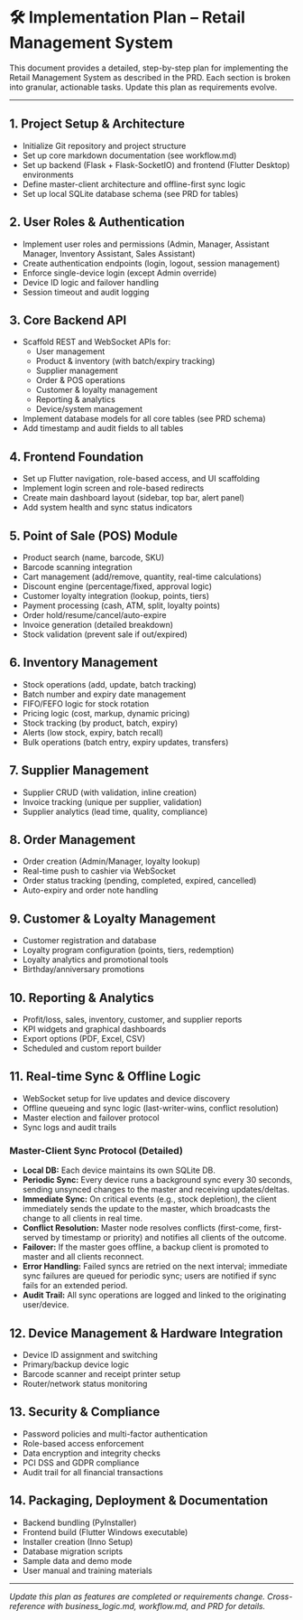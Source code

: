 # 🛠️ Implementation Plan – Retail Management System

This document provides a detailed, step-by-step plan for implementing the Retail Management System as described in the PRD. Each section is broken into granular, actionable tasks. Update this plan as requirements evolve.

---

## 1. Project Setup & Architecture
- Initialize Git repository and project structure
- Set up core markdown documentation (see workflow.md)
- Set up backend (Flask + Flask-SocketIO) and frontend (Flutter Desktop) environments
- Define master-client architecture and offline-first sync logic
- Set up local SQLite database schema (see PRD for tables)

## 2. User Roles & Authentication
- Implement user roles and permissions (Admin, Manager, Assistant Manager, Inventory Assistant, Sales Assistant)
- Create authentication endpoints (login, logout, session management)
- Enforce single-device login (except Admin override)
- Device ID logic and failover handling
- Session timeout and audit logging

## 3. Core Backend API
- Scaffold REST and WebSocket APIs for:
  - User management
  - Product & inventory (with batch/expiry tracking)
  - Supplier management
  - Order & POS operations
  - Customer & loyalty management
  - Reporting & analytics
  - Device/system management
- Implement database models for all core tables (see PRD schema)
- Add timestamp and audit fields to all tables

## 4. Frontend Foundation
- Set up Flutter navigation, role-based access, and UI scaffolding
- Implement login screen and role-based redirects
- Create main dashboard layout (sidebar, top bar, alert panel)
- Add system health and sync status indicators

## 5. Point of Sale (POS) Module
- Product search (name, barcode, SKU)
- Barcode scanning integration
- Cart management (add/remove, quantity, real-time calculations)
- Discount engine (percentage/fixed, approval logic)
- Customer loyalty integration (lookup, points, tiers)
- Payment processing (cash, ATM, split, loyalty points)
- Order hold/resume/cancel/auto-expire
- Invoice generation (detailed breakdown)
- Stock validation (prevent sale if out/expired)

## 6. Inventory Management
- Stock operations (add, update, batch tracking)
- Batch number and expiry date management
- FIFO/FEFO logic for stock rotation
- Pricing logic (cost, markup, dynamic pricing)
- Stock tracking (by product, batch, expiry)
- Alerts (low stock, expiry, batch recall)
- Bulk operations (batch entry, expiry updates, transfers)

## 7. Supplier Management
- Supplier CRUD (with validation, inline creation)
- Invoice tracking (unique per supplier, validation)
- Supplier analytics (lead time, quality, compliance)

## 8. Order Management
- Order creation (Admin/Manager, loyalty lookup)
- Real-time push to cashier via WebSocket
- Order status tracking (pending, completed, expired, cancelled)
- Auto-expiry and order note handling

## 9. Customer & Loyalty Management
- Customer registration and database
- Loyalty program configuration (points, tiers, redemption)
- Loyalty analytics and promotional tools
- Birthday/anniversary promotions

## 10. Reporting & Analytics
- Profit/loss, sales, inventory, customer, and supplier reports
- KPI widgets and graphical dashboards
- Export options (PDF, Excel, CSV)
- Scheduled and custom report builder

## 11. Real-time Sync & Offline Logic
- WebSocket setup for live updates and device discovery
- Offline queueing and sync logic (last-writer-wins, conflict resolution)
- Master election and failover protocol
- Sync logs and audit trails

### Master-Client Sync Protocol (Detailed)
- **Local DB:** Each device maintains its own SQLite DB.
- **Periodic Sync:** Every device runs a background sync every 30 seconds, sending unsynced changes to the master and receiving updates/deltas.
- **Immediate Sync:** On critical events (e.g., stock depletion), the client immediately sends the update to the master, which broadcasts the change to all clients in real time.
- **Conflict Resolution:** Master node resolves conflicts (first-come, first-served by timestamp or priority) and notifies all clients of the outcome.
- **Failover:** If the master goes offline, a backup client is promoted to master and all clients reconnect.
- **Error Handling:** Failed syncs are retried on the next interval; immediate sync failures are queued for periodic sync; users are notified if sync fails for an extended period.
- **Audit Trail:** All sync operations are logged and linked to the originating user/device.

## 12. Device Management & Hardware Integration
- Device ID assignment and switching
- Primary/backup device logic
- Barcode scanner and receipt printer setup
- Router/network status monitoring

## 13. Security & Compliance
- Password policies and multi-factor authentication
- Role-based access enforcement
- Data encryption and integrity checks
- PCI DSS and GDPR compliance
- Audit trail for all financial transactions

## 14. Packaging, Deployment & Documentation
- Backend bundling (PyInstaller)
- Frontend build (Flutter Windows executable)
- Installer creation (Inno Setup)
- Database migration scripts
- Sample data and demo mode
- User manual and training materials

---

*Update this plan as features are completed or requirements change. Cross-reference with business_logic.md, workflow.md, and PRD for details.*
